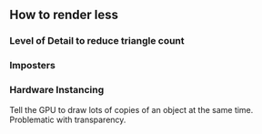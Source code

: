 How to render less
------------------

### Level of Detail to reduce triangle count
### Imposters
### Hardware Instancing

Tell the GPU to draw lots of copies of an object at the same time.
Problematic with transparency.
